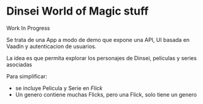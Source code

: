# Dinsei World of Magic stuff

Work In Progress 

Se trata de una App a modo de demo que expone una API, UI basada en Vaadin y autenticacion de usuarios.

La idea es que permita explorar los personajes de Dinsei, peliculas y series asociadas

Para simplificar:
* se incluye Pelicula y Serie en _Flick_ 
* Un genero contiene muchas Flicks, pero una Flick, solo tiene un genero
